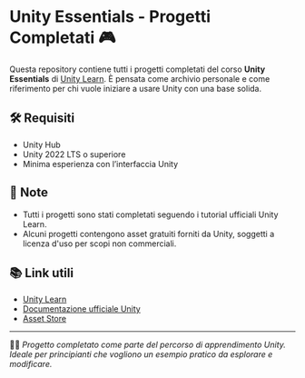 # Unity Essentials - Progetti Completati 🎮

Questa repository contiene tutti i progetti completati del corso **Unity Essentials** di [Unity Learn](https://learn.unity.com/). È pensata come archivio personale e come riferimento per chi vuole iniziare a usare Unity con una base solida.

## 🛠 Requisiti

- Unity Hub
- Unity 2022 LTS o superiore
- Minima esperienza con l’interfaccia Unity

## 📌 Note

- Tutti i progetti sono stati completati seguendo i tutorial ufficiali Unity Learn.
- Alcuni progetti contengono asset gratuiti forniti da Unity, soggetti a licenza d'uso per scopi non commerciali.

## 📚 Link utili

- [Unity Learn](https://learn.unity.com/)
- [Documentazione ufficiale Unity](https://docs.unity3d.com/Manual/index.html)
- [Asset Store](https://assetstore.unity.com/)

---

👨‍💻 *Progetto completato come parte del percorso di apprendimento Unity. Ideale per principianti che vogliono un esempio pratico da esplorare e modificare.*
